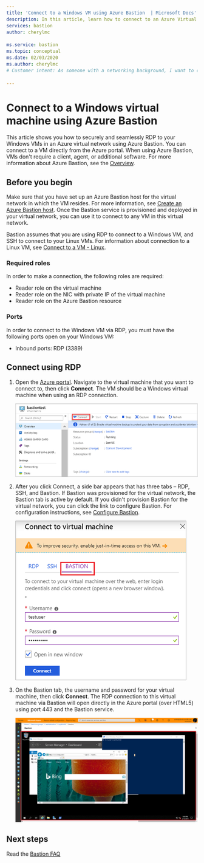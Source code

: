 ```yaml
---
title: 'Connect to a Windows VM using Azure Bastion  | Microsoft Docs'
description: In this article, learn how to connect to an Azure Virtual Machine running Windows by using Azure Bastion.
services: bastion
author: cherylmc

ms.service: bastion
ms.topic: conceptual
ms.date: 02/03/2020
ms.author: cherylmc
# Customer intent: As someone with a networking background, I want to connect to an Azure virtual machine running Windows that doesn't have a public IP address by using Azure Bastion.

---
```


# Connect to a Windows virtual machine using Azure Bastion

This article shows you how to securely and seamlessly RDP to your Windows VMs in an Azure virtual network using Azure Bastion. You can connect to a VM directly from the Azure portal. When using Azure Bastion, VMs don't require a client, agent, or additional software. For more information about Azure Bastion, see the [Overview](bastion-overview.md).

## Before you begin

Make sure that you have set up an Azure Bastion host for the virtual network in which the VM resides. For more information, see [Create an Azure Bastion host](bastion-create-host-portal.md). Once the Bastion service is provisioned and deployed in your virtual network, you can use it to connect to any VM in this virtual network.

Bastion assumes that you are using RDP to connect to a Windows VM, and SSH to connect to your Linux VMs. For information about connection to a Linux VM, see [Connect to a VM - Linux](bastion-connect-vm-ssh.md).

### Required roles
In order to make a connection, the following roles are required:

* Reader role on the virtual machine
* Reader role on the NIC with private IP of the virtual machine
* Reader role on the Azure Bastion resource

### Ports

In order to connect to the Windows VM via RDP, you must have the following ports open on your Windows VM:

* Inbound ports: RDP (3389)

## <a name="rdp"></a>Connect using RDP

1. Open the [Azure portal](https://portal.azure.com). Navigate to the virtual machine that you want to connect to, then click **Connect**. The VM should be a Windows virtual machine when using an RDP connection.

   ![VM connect](./media/bastion-connect-vm-rdp/connect.png)
1. After you click Connect, a side bar appears that has three tabs – RDP, SSH, and Bastion. If Bastion was provisioned for the virtual network, the Bastion tab is active by default. If you didn't provision Bastion for the virtual network, you can click the link to configure Bastion. For configuration instructions, see [Configure Bastion](bastion-create-host-portal.md).

   ![VM connect](./media/bastion-connect-vm-rdp/bastion.png)
1. On the Bastion tab, the username and password for your virtual machine, then click **Connect**. The RDP connection to this virtual machine via Bastion will open directly in the Azure portal (over HTML5) using port 443 and the Bastion service.

   ![VM connect](./media/bastion-connect-vm-rdp/443rdp.png)
 
## Next steps

Read the [Bastion FAQ](bastion-faq.md)
